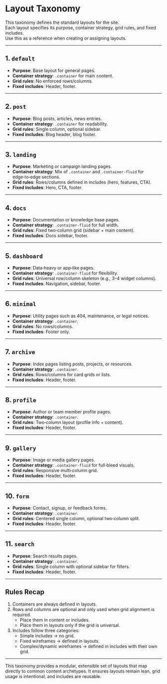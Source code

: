 # Layout Taxonomy

This taxonomy defines the standard layouts for the site.  
Each layout specifies its purpose, container strategy, grid rules, and fixed includes.  
Use this as a reference when creating or assigning layouts.

---

## 1. `default`
- **Purpose**: Base layout for general pages.  
- **Container strategy**: `.container` for main content.  
- **Grid rules**: No enforced rows/columns.  
- **Fixed includes**: Header, footer.  

---

## 2. `post`
- **Purpose**: Blog posts, articles, news entries.  
- **Container strategy**: `.container` for readability.  
- **Grid rules**: Single column, optional sidebar.  
- **Fixed includes**: Blog header, blog footer.  

---

## 3. `landing`
- **Purpose**: Marketing or campaign landing pages.  
- **Container strategy**: Mix of `.container` and `.container-fluid` for edge‑to‑edge sections.  
- **Grid rules**: Rows/columns defined in includes (hero, features, CTA).  
- **Fixed includes**: Hero, CTA, footer.  

---

## 4. `docs`
- **Purpose**: Documentation or knowledge base pages.  
- **Container strategy**: `.container-fluid` for full width.  
- **Grid rules**: Fixed two‑column grid (sidebar + main content).  
- **Fixed includes**: Docs sidebar, footer.  

---

## 5. `dashboard`
- **Purpose**: Data‑heavy or app‑like pages.  
- **Container strategy**: `.container-fluid` for flexibility.  
- **Grid rules**: Universal row/column skeleton (e.g., 3–4 widget columns).  
- **Fixed includes**: Navigation, sidebar, footer.  

---

## 6. `minimal`
- **Purpose**: Utility pages such as 404, maintenance, or legal notices.  
- **Container strategy**: `.container`.  
- **Grid rules**: No rows/columns.  
- **Fixed includes**: Footer only.  

---

## 7. `archive`
- **Purpose**: Index pages listing posts, projects, or resources.  
- **Container strategy**: `.container`.  
- **Grid rules**: Rows/columns for card grids or lists.  
- **Fixed includes**: Header, footer.  

---

## 8. `profile`
- **Purpose**: Author or team member profile pages.  
- **Container strategy**: `.container`.  
- **Grid rules**: Two‑column layout (profile info + content).  
- **Fixed includes**: Header, footer.  

---

## 9. `gallery`
- **Purpose**: Image or media gallery pages.  
- **Container strategy**: `.container-fluid` for full‑bleed visuals.  
- **Grid rules**: Responsive multi‑column grid.  
- **Fixed includes**: Header, footer.  

---

## 10. `form`
- **Purpose**: Contact, signup, or feedback forms.  
- **Container strategy**: `.container`.  
- **Grid rules**: Centered single column, optional two‑column split.  
- **Fixed includes**: Header, footer.  

---

## 11. `search`
- **Purpose**: Search results pages.  
- **Container strategy**: `.container`.  
- **Grid rules**: Single column with optional sidebar for filters.  
- **Fixed includes**: Header, footer.  

---

## Rules Recap
1. Containers are always defined in layouts.  
2. Rows and columns are optional and only used when grid alignment is required.  
   - Place them in content or includes.  
   - Place them in layouts only if the grid is universal.  
3. Includes follow three categories:  
   - Simple includes → no grid.  
   - Fixed wireframes → defined in layouts.  
   - Complex/dynamic wireframes → defined in includes with their own grid.  

---

This taxonomy provides a modular, extensible set of layouts that map directly to common content archetypes. It ensures layouts remain lean, grid usage is intentional, and includes are reusable.